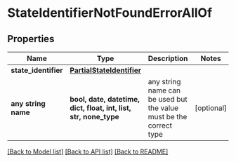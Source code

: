 # StateIdentifierNotFoundErrorAllOf


## Properties
Name | Type | Description | Notes
------------ | ------------- | ------------- | -------------
**state_identifier** | [**PartialStateIdentifier**](PartialStateIdentifier.md) |  | 
**any string name** | **bool, date, datetime, dict, float, int, list, str, none_type** | any string name can be used but the value must be the correct type | [optional]

[[Back to Model list]](../README.md#documentation-for-models) [[Back to API list]](../README.md#documentation-for-api-endpoints) [[Back to README]](../README.md)


